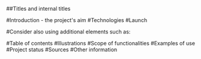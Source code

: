 ##Titles and internal titles

#Introduction - the project's aim
#Technologies
#Launch

#Consider also using additional elements such as: 

#Table of contents
#Illustrations
#Scope of functionalities 
#Examples of use
#Project status 
#Sources
#Other information